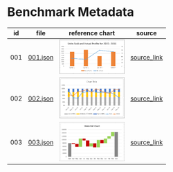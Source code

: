 # Benchmark Metadata

| id  | file       | reference chart | source |
|-----|------------|-----------------|--------|
| 001 | [001.json](001.json) | <img src="chart_001.jpg" width="150"/>| [source_link](https://www.tutorialspoint.com/excel_data_analysis/excel_data_analysis_visualization.htm) |
| 002 | [002.json](002.json) | <img src="chart_002.jpg" width="150"/> | [source_link](https://www.tutorialspoint.com/excel_data_analysis/excel_data_analysis_visualization.htm) |
| 003 | [003.json](003.json) | <img src="chart_003.jpg" width="150"/> | [source_link](https://www.tutorialspoint.com/excel_data_analysis/excel_data_analysis_visualization.htm) |